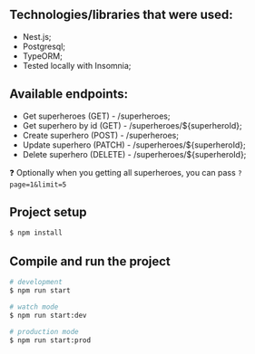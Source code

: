 ## Technologies/libraries that were used:

- Nest.js;
- Postgresql;
- TypeORM;
- Tested locally with Insomnia;

## Available endpoints:

- Get superheroes (GET) - /superheroes;
- Get superhero by id (GET) - /superheroes/${superheroId};
- Create superhero (POST) - /superheroes;
- Update superhero (PATCH) - /superheroes/${superheroId};
- Delete superhero (DELETE) - /superheroes/${superheroId};

❓ Optionally when you getting all superheroes, you can pass `?page=1&limit=5`

## Project setup

```bash
$ npm install
```

## Compile and run the project

```bash
# development
$ npm run start

# watch mode
$ npm run start:dev

# production mode
$ npm run start:prod
```
